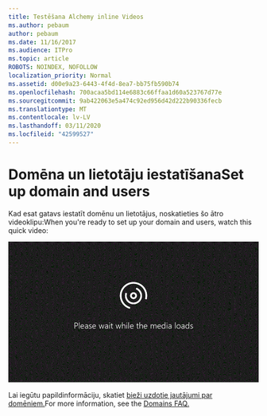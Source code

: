```yaml
---
title: Testēšana Alchemy inline Videos
ms.author: pebaum
author: pebaum
ms.date: 11/16/2017
ms.audience: ITPro
ms.topic: article
ROBOTS: NOINDEX, NOFOLLOW
localization_priority: Normal
ms.assetid: d00e9a23-6443-4f4d-8ea7-bb75fb590b74
ms.openlocfilehash: 700acaa5bd114e6883c66ffaa1d60a523767d77e
ms.sourcegitcommit: 9ab422063e5a474c92ed956d42d222b90336fecb
ms.translationtype: MT
ms.contentlocale: lv-LV
ms.lasthandoff: 03/11/2020
ms.locfileid: "42599527"
---
```

# <a name="set-up-domain-and-users"></a><span data-ttu-id="17f8e-102">Domēna un lietotāju iestatīšana</span><span class="sxs-lookup"><span data-stu-id="17f8e-102">Set up domain and users</span></span>

<span data-ttu-id="17f8e-103">Kad esat gatavs iestatīt domēnu un lietotājus, noskatieties šo ātro videoklipu:</span><span class="sxs-lookup"><span data-stu-id="17f8e-103">When you're ready to set up your domain and users, watch this quick video:</span></span>
  
![Jūsu pārlūkprogramma neatbalsta video.](media/MSN_Video_Widget.gif)
  
<span data-ttu-id="17f8e-106">Lai iegūtu papildinformāciju, skatiet [bieži uzdotie jautājumi par domēniem.](https://docs.microsoft.com/office365/admin/setup/domains-faq)</span><span class="sxs-lookup"><span data-stu-id="17f8e-106">For more information, see the [Domains FAQ.](https://docs.microsoft.com/office365/admin/setup/domains-faq)</span></span>